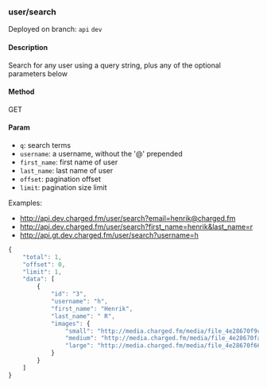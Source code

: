 ### **user/search**

Deployed on branch: `api` `dev`

#### **Description**

Search for any user using a query string, plus any of the optional parameters below

#### **Method**

GET

#### **Param**

- `q`: search terms
- `username`: a username, without the '@' prepended 
- `first_name`: first name of user
- `last_name`: last name of user
- `offset`: pagination offset
- `limit`: pagination size limit

Examples:
* http://api.dev.charged.fm/user/search?email=henrik@charged.fm
* http://api.dev.charged.fm/user/search?first_name=henrik&last_name=r
* http://api.gt.dev.charged.fm/user/search?username=h

```javascript
{
    "total": 1,
    "offset": 0,
    "limit": 1,
    "data": [
        {
            "id": "3",
            "username": "h",
            "first_name": "Henrik",
            "last_name": " R",
            "images": {
                "small": "http://media.charged.fm/media/file_4e28670f9c3bf.jpg",
                "medium": "http://media.charged.fm/media/file_4e28670fa2180.jpg",
                "large": "http://media.charged.fm/media/file_4e28670f66496.jpg"
            }
        }
    ]
}
```
